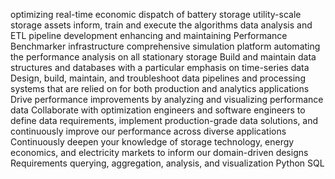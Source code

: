 optimizing real-time economic dispatch of battery storage
utility-scale storage assets
inform, train and execute the algorithms
data analysis and ETL pipeline development
enhancing and maintaining Performance Benchmarker infrastructure
comprehensive simulation platform automating the performance analysis on all stationary storage
Build and maintain data structures and databases with a particular emphasis on time-series data
Design, build, maintain, and troubleshoot data pipelines and processing systems that are relied on for both production and analytics applications
Drive performance improvements by analyzing and visualizing performance data
Collaborate with optimization engineers and software engineers to define data requirements, implement production-grade data solutions, and continuously improve our performance across diverse applications
Continuously deepen your knowledge of storage technology, energy economics, and electricity markets to inform our domain-driven designs
Requirements
querying, aggregation, analysis, and visualization
Python
SQL
